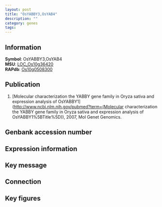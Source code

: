 ```yaml
---
layout: post
title: "OsYABBY3,OsYAB4"
description: ""
category: genes
tags: 
---
```


## Information
__Symbol__: OsYABBY3,OsYAB4  
__MSU__: [LOC_Os10g36420](http://rice.plantbiology.msu.edu/cgi-bin/ORF_infopage.cgi?orf=LOC_Os10g36420)  
__RAPdb__: [Os10g0508300](http://rapdb.dna.affrc.go.jp/viewer/gbrowse_details/irgsp1?name=Os10g0508300)  

## Publication
1. [Molecular characterization the YABBY gene family in Oryza sativa and expression analysis of OsYABBY1](http://www.ncbi.nlm.nih.gov/pubmed?term=(Molecular characterization the YABBY gene family in Oryza sativa and expression analysis of OsYABBY1%5BTitle%5D)), 2007, Mol Genet Genomics.

## Genbank accession number

## Expression information

## Key message

## Connection

## Key figures



